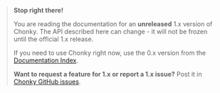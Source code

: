 <div class="unstable-warning">

> **Stop right there!**
>
> You are reading the documentation for an **unreleased** 1.x
> version of Chonky. The API described here can change - it will not be
> frozen until the official 1.x release.
>
> If you need to use Chonky right now, use the 0.x version from the
> [Documentation Index](https://timbokz.github.io/Chonky/).
>
> **Want to request a feature for 1.x or report a 1.x issue?** Post it in
> [Chonky GitHub issues](https://github.com/TimboKZ/Chonky/issues).

</div>
